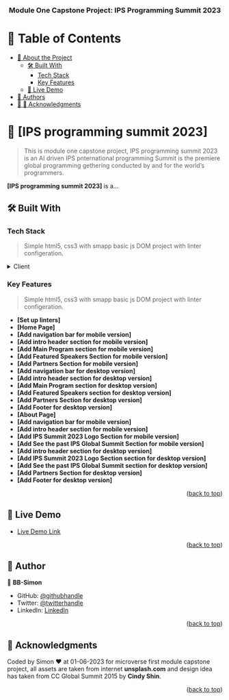 <a name="readme-top"></a>
<div align="center">

  <h3><b>Module One Capstone Project: IPS Programming Summit 2023</b></h3>

</div>

<!-- TABLE OF CONTENTS -->

# 📗 Table of Contents

- [📖 About the Project](#about-project)
  - [🛠 Built With](#built-with)
    - [Tech Stack](#tech-stack)
    - [Key Features](#key-features)
  - [🚀 Live Demo](#live-demo)
- [👥 Authors](#authors)
- [👥 🙏 Acknowledgments](#acknowledgments)

<!-- PROJECT DESCRIPTION -->

# 📖 [IPS programming summit 2023] <a name="about-project"></a>

> This is module one capstone project, IPS programming summit 2023 is an AI driven IPS pnternational programming Summit is the premiere global programming gethering conducted by and for the world’s programmers.

**[IPS programming summit 2023]** is a...

## 🛠 Built With <a name="built-with"></a>

### Tech Stack <a name="tech-stack"></a>

> Simple html5, css3 with smapp basic js DOM project with linter configeration.

<details>
  <summary>Client</summary>
  <ul>
    <li><a href="https://github.com/BB-Simon/">yml for linters</a></li>
    <li><a href="https://www.w3schools.com/html/">HTML</a></li>
    <li><a href="https://developer.mozilla.org/en-US/docs/Web/CSS">CSS</a></li>
    <li><a href="https://www.w3schools.com/js/default.asp">JS</a></li>
  </ul>
</details>

<!-- Features -->

### Key Features <a name="key-features"></a>

> Simple html5, css3 with smapp basic js DOM project with linter configeration.

- **[Set up linters]**
- **[Home Page]**
- **[Add navigation bar for mobile version]**
- **[Add intro header section for mobile version]**
- **[Add Main Program section for mobile version]**
- **[Add Featured Speakers Section for mobile version]**
- **[Add Partners Section for mobile version]**
- **[Add navigation bar for desktop version]**
- **[Add intro header section for desktop version]**
- **[Add Main Program section for desktop version]**
- **[Add Featured Speakers section for desktop version]**
- **[Add Partners Section for desktop version]**
- **[Add Footer for desktop version]**
- **[About Page]**
- **[Add navigation bar for mobile version]**
- **[Add intro header section for mobile version]**
- **[Add IPS Summit 2023 Logo Section for mobile version]**
- **[Add See the past IPS Global Summit Section for mobile version]**
- **[Add intro header section for desktop version]**
- **[Add IPS Summit 2023 Logo Section section for desktop version]**
- **[Add See the past IPS Global Summit section for desktop version]**
- **[Add Partners Section for desktop version]**
- **[Add Footer for desktop version]**

<p align="right">(<a href="#readme-top">back to top</a>)</p>

<!-- LIVE DEMO -->

## 🚀 Live Demo <a name="live-demo"></a>

- [Live Demo Link](https://bb-simon.github.io/programming-summit/)

<p align="right">(<a href="#readme-top">back to top</a>)</p>

<!-- AUTHOR -->

## 👥 Author <a name="author"></a>

👤 **BB-Simon**

- GitHub: [@githubhandle](https://github.com/BB-Simon)
- Twitter: [@twitterhandle](https://twitter.com/bb_s_imon)
- LinkedIn: [LinkedIn](https://www.linkedin.com/in/bb-simon/)

<p align="right">(<a href="#readme-top">back to top</a>)</p>

<!-- ACKNOWLEDGEMENTS -->

## 🙏 Acknowledgments <a name="acknowledgements"></a>

Coded by Simon ♥ at 01-06-2023 for microverse first module capstone project, all assets are taken from internet <strong>unsplash.com</strong> and design idea has taken from CC Global Summit 2015 by <strong>Cindy Shin</strong>.

<p align="right">(<a href="#readme-top">back to top</a>)</p>